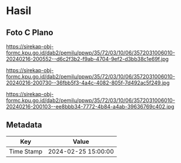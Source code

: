# Hasil

## Foto C Plano

https://sirekap-obj-formc.kpu.go.id/dab2/pemilu/ppwp/35/72/03/10/06/3572031006010-20240216-200552--d6c2f3b2-f9ab-4704-9ef2-d3bb38c1e69f.jpg

https://sirekap-obj-formc.kpu.go.id/dab2/pemilu/ppwp/35/72/03/10/06/3572031006010-20240216-200730--36fbb5f3-4a4c-4082-805f-7d492ac5f249.jpg

https://sirekap-obj-formc.kpu.go.id/dab2/pemilu/ppwp/35/72/03/10/06/3572031006010-20240216-200103--ee8bbb34-7772-4b84-a4ab-39636769c402.jpg


## Metadata

| Key        | Value               |
| ---------- | ------------------- |
| Time Stamp | 2024-02-25 15:00:00 |



